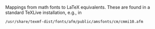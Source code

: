 Mappings from math fonts to LaTeX equivalents. These are found in a standard TeXLive installation, e.g., in

```
/usr/share/texmf-dist/fonts/afm/public/amsfonts/cm/cmmi10.afm
```
